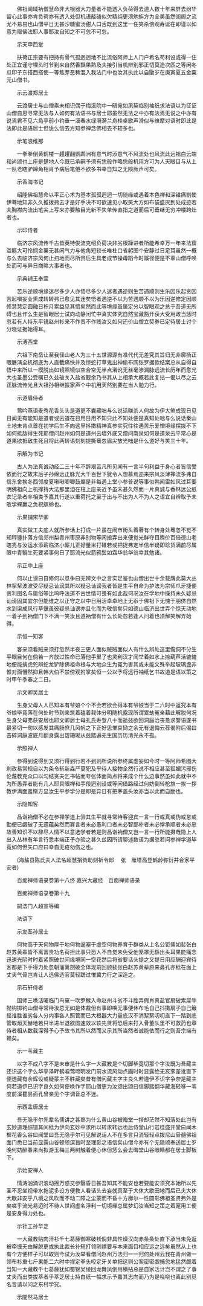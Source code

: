 <!-- { "loadSidebar": true } -->
　　佛祖阃域衲僧慧命非大根器大力量者不能透入负荷得去道人数十年来屏去纷华留心此事亦肯负荷亦有透入处但机语敲磕似欠精纯更须勉旃方为全美虽然闺阁之流尤不易易也山僧平日无甚沙糖蜜汤甜人口舌既到这里一任笑杀傍观寿诞在即谨以如意为赠佛法耶人事耶汝自知之不可忽不可忽。

　　示天申西堂

　　扶荷正宗要有把持有骨气孤迥迥地不比流俗阿师上人门户希名苟利设或得一住处正宜谨守埋头时节到来自然香飘果熟及夫接引当机辨别邪正切莫造次匹之等闲冬瓜印子东搭西搭使一等焦芽恶稗混入我法门中也汝其执此以自勖岁在庚寅夏五金粟元山僧书。

　　示云渡郑居士

　　云渡居士与山僧素未相识偶于梅溪院中一晤宛如夙契临别袖纸求法语以为征证山僧自思寻常无法与人如何有法语书与居士耶虽然无法之中亦有法焉无说之中亦有说焉君不见六角亭前小钓垂一溪春水绿漪漪兰舟桂桌歌声滑似与维摩对语时即此是法即此是语居士但恁么信去方知参禅念佛相去不较多也。

　　示笔浪维那

　　一拳拳倒黄鹤楼一趯趯翻鹦鹉洲有意气时添意气不风流处也风流此远祖白云端和尚颂也上座是楚地人今既已承嗣予须有恁般作略恁般机用方可为人天眼目与从上一队老瞎驴蹄角相肖予病后笔倦不欲多书幸自知之无陨厥声可矣。

　　示香海书记

　　绍隆佛祖慧命以平正心术为基本孤孤迥迥一切随缘或遇着本色禅和深锥痛劄使伊蓦地知非久久推拨弗去才是好手决不可欲速见小取笑大方如布袋盛灰到处成迹若夫胸襟内流出笔尖上写来亦要触目光新不失单传直指之道而后可垂继无穷冲楼跨灶者也。

　　示印侍者

　　临济宗风流传千古皆英特俊流克绍负荷决非劣根躁进者所能希幸万一年来法窟滥觞大可怜悯金粟无甚闲气力与他角短较长唯杜口省躬图个安静过日足耳虽然一概与么去临济宗风何止扫地而尽所贵后生具老成节操毋蹈今时蹊径便是不辜山僧呼唤处而可与异日商略大事者也。

　　示典铺王奉萱

　　苦乐逆顺境缘迷尽多少人亦悟尽多少人迷者遇逆则生苦遇顺则生乐因乐起贪因苦起嗔妄业熏成转转弗已愈见其迷矣悟者遇逆不以为苦遇顺不以为乐因逆修定因顺修慧慧定圆融日积月累益见其悟矣然而此等境缘虽属定分以智眼观之总于吾道无所碍也且作么生是智眼居士试向动静闲忙中真实体究自然宝藏豁开获大受用政当恁时忽若有人持东平镜赵州衫来不作贵不作贱汝又如何还价山僧立契券已定待居士讨个分晓证据始得耳。

　　示溥西堂

　　六祖下南岳让至我径山老人为三十五世源源有准代代无差究其旨归无非廓扬正眼展演全机彻底为人直截痛快并及惊蛇打草鬼出神偷布网张罗据款结案总从自得自悟中来所以一模脱出如镜照镜似空合空无半点淆讹无丝毫渗漏脉远流长历年而愈光大也圣墨公受嘱已久兹破关入盐省觐余乃书其从上相承大概若此复拈一偈以尽之云正脉流传光且大祖孙相继振家声个中机用天然别要在当人勉力行。

　　示道眉侍者

　　莺吟燕语麦秀花香头头是道更不囊藏咄与么说话赚杀人何故为伊大煞成现日见日闻无有能知是道者或云道在日用日用不知只此不知处便是真知处咄与么说话秦山土地未肯点首在初学后生不向这里抖擞精神真参实究往往遇苦乐爱憎境缘摆拨不下如何抵敌得生死耶僧问赵州如何是道州云墙外底又僧问南泉如何是道泉云平常心是道果欲抵敌生死且将此两转语刻刻提撕蓦忽眉尖放光咄是什么道好与笑三十年。

　　示解为书记

　　古人为法真诚动经二三十年不辞艰苦凡所见闻有一言半句利益于身心者皆信受依而行之故末后子孙绵远正脉光大千百世下犹令人想慕焉迩来宗风淡薄禅流多弗自信东舍挨冬西邻度夏啾啾唧唧鼓煽是非每遇上堂小参普说等事似鸭闻雷如风过耳要明佛祖向上机撑持大法那里洎在柱上座亲近予虽未甚久然而一片真诚与香林远公纸衣记录者率相类予嘉其行遂以重荷托之至于出与不出为人不为人之语宜自辨取予未敢学蜾赢之负祝螟蛉也。

　　示果铺宋华卿

　　真实做工夫底人就所参话上打成一片虽在闹市街头着著有个转身处蓦忽不觉不知秤锤扑落方信郑州梨青州枣原非别物等闲搬弄出来便觉光鲜夺目腾价百倍德山老瞎秃与汝运水添薪临济小厮儿正好量米打碓若或把捉弗定半信半疑即珍货满前尽属眼中青翳生死要紧事何日了耶流光似箭鸦鬓如霜华翁华翁幸其勉诸。

　　示正中上座

　　何以止谤曰自修何以息争曰无辨文中之言实足鉴也山僧出世十余载膺此莫大丛林挈挈波波受尽疑忌讪谤其所以疑忌讪谤我者皆是生平自命为护法为宗师爪牙捷便贪利图名与庸俗等比呜呼法道不古世情可畏有如此哉何况汝在学地中操持未久疑忌讪谤固其宜尔但能维之以正守之以中日用活卓卓地上无忝于佛祖下无愧于朋侪自然水到渠成风行草偃虽彼疑忌讪谤亦且化而为敬信矣只如德山临济出世弄个惊天动地一着子到衲僧门下不满一笑汝且道衲僧有什么长处忽若逢人问着也须解笑解弄始得。

　　示恒一知客

　　客来须看贼来须打忽然半夜三更人面似贼贼面似人有什么辨处这里儱侗不分生平眼目何在倘若一齐放过性命已落他手里了也灵利汉才闻举着如水上捺葫芦活辘辘地便能擒虎兕辨蛇龙铲除佛祖命根与大地众生为冤为害其或未能文殊举起玻璃盏非惟对面懵然抑且韩大伯不禁傍观拊掌矣恒一公以予将远行袖纸乞书故道是语以策之时甲午季春之二日。

　　示文卿吴居士

　　生身父母人人已知本有爷娘个个不会若欲会得本有爷娘当于二六时中返究本有爷娘毕竟落在何处时节到来筑着磕着觌体分明随机露现所谓累劫冤亲藉此解脱何况生身父母弗获安居也耶文卿居士母孔氏寿登八十而逝兹欲回洞庭治丧恳求警语遂书最紧切一句以感发其痛肠庶几风帆之下正好思惟哀恸之余无有退悔云荐偈附后偈曰击碎洞庭波底月翻身露出碧珊瑚从兹踏遍无生国历历清光永不孤。

　　示照禅人

　　参得到说得到又须行得到行若不到则所说所参终属虚妄如今时一等阿师希图大刹改易常规自以为条令斩新森严莫犯及乎待人接物全然行说不相应甚至狐媚污邪伤伦蔑教克众口以勾结贪夫乞书帖而夸张体面简点将来成个什么边事然虽如此就中不为所愚弄者能有几人耶具眼禅和手段迥别设或等闲借路经过何妨倒转枪旗一挨一拶教伊满面羞惭方显汝生平参学分是即是异日有把茅盖头汝亦当以此而自励也。

　　示隐知客

　　品诣衲僧不必在参禅学道上验其生平就寻常待客迎宾一言一行或真或伪或怠或勤便已觑破了无遗蕴矣然而寡言者未必愚利口者未必智鄙朴者未必悖承顺者未必忠故善知识不以辞尽人情不以意选学者若是则品诣衲僧又岂一言一行所能摄哉隐上人出入丛林有年言行悉本端正予亦验之甚久兹因所请聊述数语为据忽若问参禅学道毕竟如何但矢口应曰幸自无疮勿伤之也。

　　(海盐县陈氏夫人法名超慧捐赀助刻祈令郎
　张　雁塔高登鹤龄弥衍并合家平安者)

　　百痴禅师语录卷第十八终
嘉兴大藏经　百痴禅师语录


　　百痴禅师语录卷第十九

　　嗣法门人超宣等编

　　法语下

　　示友荃孙居士

　　何物高于天何物厚于地何物逼塞于虚空何物养育于群类从上名公钜儒如裴张白赵苏黄辈皆不离富贵功名荷担此事只恐人不自觉未免受他笼罩无繇出头耳果能痛念迅速光阴时时着紧照破世间缘境同一空花然后将省要话头提之又提日用应酬迎宾待客都是下手得力处忽朝藩篱剖破全体现前回顾裴张白赵苏黄辈原来鼻孔亦秪在面上丈夫气骨岂肯让人选佛选官莫轻蹉过惟冀力行之深造之。

　　示石轩侍者

　　国师三唤活曜临门鸟窠一吹罗睺入命赵州斗劣不斗胜弄假肖真盐官扇破索犀牛抛钩掷钓山僧寻常待汝总无如是体裁但有事即唤无事便休布毛自己抖擞扇子自己簸摇谁胜谁劣各人分内事各人照管而已大根器大力量底汉不消絮絮叨叨直下一踏到底管取烜天赫地若只半进半退欲图速效以轶先贤将恐后来打入骨董队里不可救药也章侍者相从数载深得予心予故书其所以然而又示其所当然者诚能依而行之则吾宗端有赖矣。

　　示一苇藏主

　　以字不成八字不是未审是什么字一大藏教是个切脚毕竟切那个字汝既为吾藏主还识这个字么华亭泽畔鹤唳莺啼明发门前水流风动点画时时显露绝无亥豕差讹直下便透藏有余辉设或疑蒙主不胜藏矣昔有僧问藏主字主良久若道伊不识字争奈是藏主何若道伊已识字良久如何便唤作字耶山僧更为汝颂出颂曰信脚踏翻华藏海轻移一苇度前溪瞿昙面孔曾亲见个字调音总不迷。

　　示西孟唐居士

　　吾无隐乎尔先辈名儒讲之甚熟为什么黄山谷被晦堂一拶却茫然不知落处此岂有玄妙道理综错其间秪为伊向玄妙中求所以转求转远也后侍堂山行岩桂盛开堂曰闻木樨花香么谷曰闻堂曰吾无隐乎尔可见解说话人不在多言只消轻轻点拨尼山骨髓佛祖面门悉已当前显露山谷顿领深旨时至理彰之语信矣山僧今亦有个无隐颂奉送居士岁晚何妨醉春来尚拟游玉梅三两树触着便心休但恁么会去晦堂山谷眼睛都在居士脚板下。

　　示始安禅人

　　情涛汹涌识浪动摇万惑交参翳昏日甚吾知其不能安也若要能安须究本始所以先圣不忍坐视带水拖泥多设方便教人看话头去妄就真至于大休大歇田地而后已夫大休大歇非安乎八境之风吹而不动二障之尘蒙而不昏十方廓尔一性圆彰佛祖圣贤弗外是矣嗟乎流光易迈时不待人世间虚名浮利一切境缘总属梦幻汝当知之策之着寔用工便是安身得力处也。

　　示针工孙华芝

　　一大藏教贴肉汗衫千七葛藤御寒破袄倘非具性燥汉向赤条条处直下承当未免返被牵缠无由解脱更或执此裁长补短打领剜襟要与本来面目相应远之远矣虽然从上也有个方便样子可以取则今试为汝举看僧问赵州万法归一一归何处州云我在青州做一领布衫重七斤果能二六时中捏定拳头咬定牙关单把这则公案密密觑捕忽地猛然觑着当知一大藏教千七葛藤犹如蜀锦吴绫回龙舞凤倒用横拈总是自家活计岂不谓之了事丈夫而出类拔萃者乎萃芝居士持白纸一幅求示予嘉其志向而乃为是哓哓也离此别觅名言请以问之东村学究。

　　示闇然马居士

